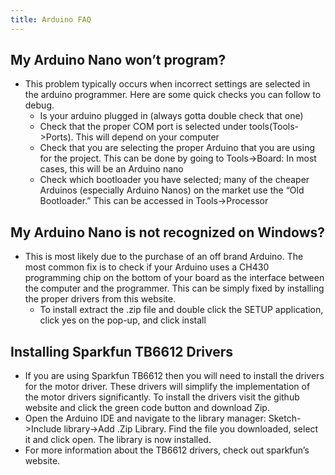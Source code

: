 ```yaml
---
title: Arduino FAQ
---
```

## My Arduino Nano won’t program?

- This problem typically occurs when incorrect settings are selected in the arduino programmer. Here are some quick checks you can follow to debug.
   - Is your arduino plugged in (always gotta double check that one)
   - Check that the proper COM port is selected under tools(Tools->Ports). This will depend on your computer
   - Check that you are selecting the proper Arduino that you are using for the project. This can be done by going to Tools->Board: In most cases, this will be an Arduino nano
   - Check which bootloader you have selected; many of the cheaper Arduinos (especially Arduino Nanos) on the market use the “Old Bootloader.” This can be accessed in Tools->Processor

## My Arduino Nano is not recognized on Windows?
- This is most likely due to the purchase of an off brand Arduino. The most common fix is to check if your Arduino uses a CH430 programming chip on the bottom of your board as the interface between the computer and the programmer. This can be simply fixed by installing the proper drivers from this website.
  - To install extract the .zip file and double click the SETUP application, click yes on the pop-up, and click install

## Installing Sparkfun TB6612 Drivers
- If you are using Sparkfun TB6612 then you will need to install the drivers for the motor driver. These drivers will simplify the implementation of the motor drivers significantly. To install the drivers visit the github website and click the green code button and download Zip.
- Open the Arduino IDE and navigate to the library manager: Sketch->Include library->Add .Zip Library. Find the file you downloaded, select it and click open. The library is now installed.
- For more information about the TB6612 drivers, check out sparkfun’s website.
